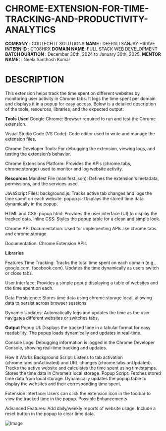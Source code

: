 # CHROME-EXTENSION-FOR-TIME-TRACKING-AND-PRODUCTIVITY-ANALYTICS
**COMPANY** : CODTECH IT SOLUTIONS
**NAME** : DEEPALI SANJAY HIRAVE
**INTERN ID** : CT08HRX
**DOMAIN NAME**: FULL STACK WEB DEVELOPMENT
**BATCH DURATION** : December 30th, 2024 to January 30th, 2025.
**MENTOR NAME:** : Neela Santhosh Kumar
# DESCRIPTION 
This extension helps track the time spent on different websites by monitoring user activity in Chrome tabs. It logs the time spent per domain and displays it in a popup for easy access. Below is a detailed description of the tools, resources, libraries, and the expected output:

**Tools Used**
Google Chrome:
Browser required to run and test the Chrome extension.

Visual Studio Code (VS Code):
Code editor used to write and manage the extension files.

Chrome Developer Tools:
For debugging the extension, viewing logs, and testing the extension’s behavior.

Chrome Extensions Platform:
Provides the APIs (chrome.tabs, chrome.storage) used to monitor and log website activity.

**Resources**
Manifest File (manifest.json):
Defines the extension's metadata, permissions, and the services used.

JavaScript Files:
background.js: Tracks active tab changes and logs the time spent on each website.
popup.js: Displays the stored time data dynamically in the popup.

HTML and CSS:
popup.html: Provides the user interface (UI) to display the tracked data.
Inline CSS: Styles the popup table for a clean and simple look.

Chrome API Documentation:
Used for implementing APIs like chrome.tabs and chrome.storage.

Documentation: Chrome Extension APIs

**Libraries**

Features
Time Tracking:
Tracks the total time spent on each domain (e.g., google.com, facebook.com).
Updates the time dynamically as users switch or close tabs.

User Interface:
Provides a simple popup displaying a table of websites and the time spent on each.

Data Persistence:
Stores time data using chrome.storage.local, allowing data to persist across browser sessions.

Dynamic Updates:
Automatically logs and updates the time as the user navigates different websites or switches tabs.

**Output**
 Popup UI:
Displays the tracked time in a tabular format for easy readability.
The popup loads dynamically and updates in real-time.

Console Logs:
Debugging information is logged in the Chrome Developer Console, showing real-time tracking and updates.

How It Works
Background Script:
Listens to tab activation (chrome.tabs.onActivated) and URL changes (chrome.tabs.onUpdated).
Tracks the active website and calculates the time spent using timestamps.
Stores the time data in Chrome’s local storage.
Popup Script:
Fetches stored time data from local storage.
Dynamically updates the popup table to display the websites and their corresponding time spent.

Extension Interface:
Users can click the extension icon in the toolbar to view the tracked time in the popup.
Possible Enhancements

Advanced Features:
Add daily/weekly reports of website usage.
Include a reset button in the popup to clear time data.
 
 
![Image](https://github.com/user-attachments/assets/608415ba-6de1-4996-92e9-3c31cd751621)
